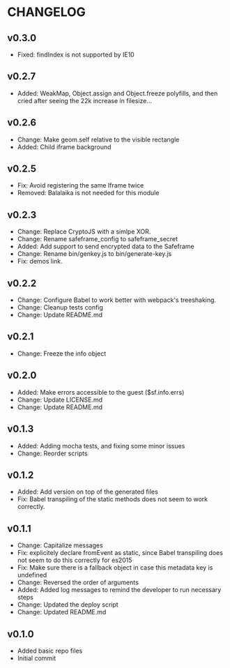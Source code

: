 # CHANGELOG 

## v0.3.0
 - Fixed: findIndex is not supported by IE10

## v0.2.7
 - Added: WeakMap, Object.assign and Object.freeze polyfills, and then cried after seeing the 22k increase in filesize...

## v0.2.6
 - Change: Make geom.self relative to the visible rectangle
 - Added: Child iframe background

## v0.2.5
 - Fix: Avoid registering the same Iframe twice
 - Removed: Balalaika is not needed for this module

## v0.2.3
 - Change: Replace CryptoJS with a simlpe XOR.
 - Change: Rename safeframe_config to safeframe_secret
 - Added: Add support to send encrypted data to the Safeframe
 - Change: Rename bin/genkey.js to bin/generate-key.js
 - Fix: demos link.

## v0.2.2
 - Change: Configure Babel to work better with webpack's treeshaking.
 - Change: Cleanup tests config
 - Change: Update README.md

## v0.2.1
 - Change: Freeze the info object

## v0.2.0
 - Added: Make errors accessible to the guest ($sf.info.errs)
 - Change: Update LICENSE.md
 - Change: Update README.md

## v0.1.3
 - Added: Adding mocha tests, and fixing some minor issues
 - Change: Reorder scripts

## v0.1.2
 - Added: Add version on top of the generated files
 - Fix: Babel transpiling of the static methods does not seem to work correctly.

## v0.1.1
 - Change: Capitalize messages
 - Fix: explicitely declare fromEvent as static, since Babel transpiling does not seem to do this correctly for es2015
 - Fix: Make sure there is a fallback object in case this metadata key is undefined
 - Change: Reversed the order of arguments
 - Added: Added log messages to remind the developer to run necessary steps
 - Change: Updated the deploy script
 - Change: Updated README.md

## v0.1.0
 - Added basic repo files
 - Initial commit
